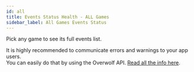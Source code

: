 ```yaml
---
id: all
title: Events Status Health - ALL Games
sidebar_label: All Games Events Status
---
```


<meta http-equiv="Content-Type" content="text/html charset=utf-8"/>
<!-- importing React -->
<script src="https://unpkg.com/react@15/dist/react.js"></script>
<!-- importing React-Dom -->
<script src="https://unpkg.com/react-dom@15/dist/react-dom.js"></script>
<!-- importing babel for jsx -->
<script src=" https://unpkg.com/babel-standalone@6/babel.min.js"></script>
<!-- importing the remarkable plugin -->
<script src="https://cdnjs.cloudflare.com/ajax/libs/remarkable/1.7.1/remarkable.js"></script>
<!-- importing games metadata -->
<script src="/js/games_metadata.js"></script>

Pick any game to see its full events list.

It is highly recommended to communicate errors and warnings to your app users.  
You can easily do that by using the Overwolf API. [Read all the info here](../topics/howto-check-events-status-from-app).

<div id="gameEventsStatus">
  <script type="text/jsx" src="/jsx/gameEventsStatus.jsx"></script>
</div>
